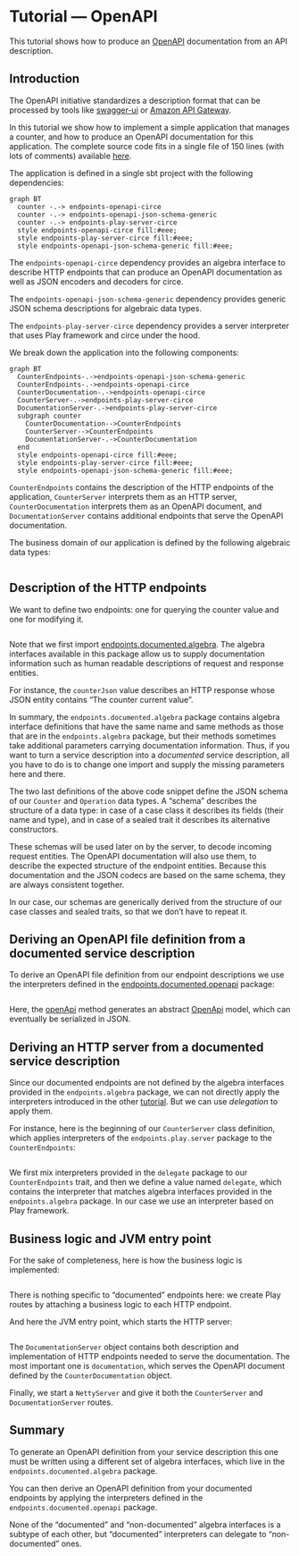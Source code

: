 # Tutorial — OpenAPI

This tutorial shows how to produce an [OpenAPI](https://www.openapis.org/) documentation from
an API description.

## Introduction

The OpenAPI initiative standardizes a description format that can be processed by tools like
[swagger-ui](https://swagger.io/swagger-ui/) or
[Amazon API Gateway](http://docs.aws.amazon.com/apigateway/latest/developerguide/api-gateway-import-api.html).

In this tutorial we show how to implement a simple application that manages a counter, and
how to produce an OpenAPI documentation for this application. The complete
source code fits in a single file of 150 lines (with lots of comments) available
[here](https://github.com/julienrf/endpoints/tree/master/documentation/examples/documented/src/main/scala/counter/Counter.scala).

The application is defined in a single sbt project with the following dependencies:

~~~ mermaid
graph BT
  counter -.-> endpoints-openapi-circe
  counter -.-> endpoints-openapi-json-schema-generic
  counter -.-> endpoints-play-server-circe
  style endpoints-openapi-circe fill:#eee;
  style endpoints-play-server-circe fill:#eee;
  style endpoints-openapi-json-schema-generic fill:#eee;
~~~

The `endpoints-openapi-circe` dependency provides an algebra interface to describe
HTTP endpoints that can produce an OpenAPI documentation as well as JSON encoders
and decoders for circe.

The `endpoints-openapi-json-schema-generic` dependency provides generic JSON schema
descriptions for algebraic data types.

The `endpoints-play-server-circe` dependency provides a server interpreter that
uses Play framework and circe under the hood.

We break down the application into the following components:

~~~ mermaid
graph BT
  CounterEndpoints-.->endpoints-openapi-json-schema-generic
  CounterEndpoints-.->endpoints-openapi-circe
  CounterDocumentation-.->endpoints-openapi-circe
  CounterServer-.->endpoints-play-server-circe
  DocumentationServer-.->endpoints-play-server-circe
  subgraph counter
    CounterDocumentation-->CounterEndpoints
    CounterServer-->CounterEndpoints
    DocumentationServer-.->CounterDocumentation
  end
  style endpoints-openapi-circe fill:#eee;
  style endpoints-play-server-circe fill:#eee;
  style endpoints-openapi-json-schema-generic fill:#eee;
~~~

`CounterEndpoints` contains the description of the HTTP endpoints of the application,
`CounterServer` interprets them as an HTTP server, `CounterDocumentation` interprets
them as an OpenAPI document, and `DocumentationServer` contains additional endpoints
that serve the OpenAPI documentation.

The business domain of our application is defined by the following algebraic data
types:

~~~ scala src=../../../documentation/examples/documented/src/main/scala/counter/Counter.scala#domain
~~~

## Description of the HTTP endpoints

We want to define two endpoints: one for querying the counter value and one for
modifying it.

~~~ scala src=../../../documentation/examples/documented/src/main/scala/counter/Counter.scala#documented-endpoints
~~~

Note that we first import
[endpoints.documented.algebra](api:endpoints.documented.algebra.package). The algebra
interfaces available in this package allow us to supply documentation information such as
human readable descriptions of request and response entities.

For instance, the `counterJson` value describes an HTTP response whose JSON entity contains
“The counter current value”.

In summary, the `endpoints.documented.algebra` package contains algebra interface definitions
that have the same name and same methods as those that are in the `endpoints.algebra` package,
but their methods sometimes take additional parameters carrying documentation information.
Thus, if you want to turn a service description into a _documented_ service description, all
you have to do is to change one import and supply the missing parameters here and there.

The two last definitions of the above code snippet define the JSON schema of our `Counter`
and `Operation` data types. A “schema” describes the structure of a data type: in case
of a case class it describes its fields (their name and type), and in case of a sealed
trait it describes its alternative constructors.

These schemas will be used later on by the server, to decode incoming
request entities. The OpenAPI documentation will also use them, to describe the expected
structure of the endpoint entities. Because this documentation and the JSON codecs
are based on the same schema, they are always consistent together.

In our case, our schemas are generically
derived from the structure of our case classes and sealed traits, so that we don’t have
to repeat it.

## Deriving an OpenAPI file definition from a documented service description

To derive an OpenAPI file definition from our endpoint descriptions we use
the interpreters defined in the
[endpoints.documented.openapi](api:endpoints.documented.openapi.package) package:

~~~ scala src=../../../documentation/examples/documented/src/main/scala/counter/Counter.scala#openapi
~~~

Here, the
[openApi](api:endpoints.documented.openapi.Endpoints@openApi(info:endpoints.documented.openapi.Info)(endpoints:Endpoints.this.DocumentedEndpoint*):endpoints.documented.openapi.OpenApi)
method generates an abstract [OpenApi](api:endpoints.documented.openapi.OpenApi) model, which
can eventually be serialized in JSON.

## Deriving an HTTP server from a documented service description

Since our documented endpoints are not defined by the algebra interfaces provided in the
`endpoints.algebra` package, we can not directly apply the interpreters introduced in the
other [tutorial](tutorial.md). But we can use *delegation* to apply them.

For instance, here is the beginning of our `CounterServer` class definition, which applies
interpreters of the `endpoints.play.server` package to the `CounterEndpoints`:

~~~ scala src=../../../documentation/examples/documented/src/main/scala/counter/Counter.scala#delegation
~~~

We first mix interpreters provided in the `delegate` package to our `CounterEndpoints`
trait, and then we define a value named `delegate`, which contains the interpreter
that matches algebra interfaces provided in the `endpoints.algebra` package. In our
case we use an interpreter based on Play framework.

## Business logic and JVM entry point

For the sake of completeness, here is how the business logic is implemented:

~~~ scala src=../../../documentation/examples/documented/src/main/scala/counter/Counter.scala#business-logic
~~~

There is nothing specific to “documented” endpoints here: we create Play routes
by attaching a business logic to each HTTP endpoint.

And here the JVM entry point, which starts the HTTP server:

~~~ scala src=../../../documentation/examples/documented/src/main/scala/counter/Counter.scala#entry-point
~~~

The `DocumentationServer` object contains both description and implementation of HTTP
endpoints needed to serve the documentation. The most important one is `documentation`,
which serves the OpenAPI document defined by the `CounterDocumentation` object.

Finally, we start a `NettyServer` and give it both the `CounterServer` and
`DocumentationServer` routes.

## Summary

To generate an OpenAPI definition from your service description this one
must be written using a different set of algebra interfaces, which live
in the `endpoints.documented.algebra` package.

You can then derive an OpenAPI definition from your documented endpoints
by applying the interpreters defined in the `endpoints.documented.openapi`
package.

None of the “documented” and “non-documented” algebra interfaces is a
subtype of each other, but “documented” interpreters can delegate to
“non-documented” ones.
